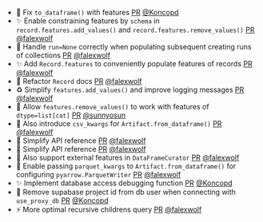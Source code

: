 - 🐛 Fix `to_dataframe()` with features [PR](https://github.com/laminlabs/lamindb/pull/3249) [@Koncopd](https://github.com/Koncopd)
- ✨ Enable constraining features by `schema` in `record.features.add_values()` and `record.features.remove_values()` [PR](https://github.com/laminlabs/lamindb/pull/3248) [@falexwolf](https://github.com/falexwolf)
- 🐛 Handle `run=None` correctly when populating subsequent creating runs of collections [PR](https://github.com/laminlabs/lamindb/pull/3247) [@falexwolf](https://github.com/falexwolf)
- ✨ Add `Record.features` to conveniently populate features of records [PR](https://github.com/laminlabs/lamindb/pull/3246) [@falexwolf](https://github.com/falexwolf)
- 📝 Refactor `Record` docs [PR](https://github.com/laminlabs/lamindb/pull/3245) [@falexwolf](https://github.com/falexwolf)
- ♻️ Simplify `features.add_values()` and improve logging messages [PR](https://github.com/laminlabs/lamindb/pull/3243) [@falexwolf](https://github.com/falexwolf)
- 🐛 Allow `features.remove_values()` to work with features of `dtype=list[cat]` [PR](https://github.com/laminlabs/lamindb/pull/3237) [@sunnyosun](https://github.com/sunnyosun)
- 🚸 Also introduce `csv_kwargs` for `Artifact.from_dataframe()` [PR](https://github.com/laminlabs/lamindb/pull/3242) [@falexwolf](https://github.com/falexwolf)
- 📝 Simplify API reference [PR](https://github.com/laminlabs/lamindb/pull/3241) [@falexwolf](https://github.com/falexwolf)
- 📝 Simplify API reference [PR](https://github.com/laminlabs/lamindb-setup/pull/1182) [@falexwolf](https://github.com/falexwolf)
- 🚸 Also support external features in `DataFrameCurator` [PR](https://github.com/laminlabs/lamindb/pull/3240) [@falexwolf](https://github.com/falexwolf)
- 🚸 Enable passing `parquet_kwargs` to `Artifact.from_dataframe()` for configuring `pyarrow.ParquetWriter` [PR](https://github.com/laminlabs/lamindb/pull/3239) [@falexwolf](https://github.com/falexwolf)
- ✨ Implement database access debugging function [PR](https://github.com/laminlabs/lamindb-setup/pull/1181) [@Koncopd](https://github.com/Koncopd)
- 🐛 Remove supabase project id from db user when connecting with `use_proxy_db` [PR](https://github.com/laminlabs/lamindb-setup/pull/1180) [@Koncopd](https://github.com/Koncopd)
- ⚡️ More optimal recursive childrens query [PR](https://github.com/laminlabs/lamindb/pull/3238) [@falexwolf](https://github.com/falexwolf)
